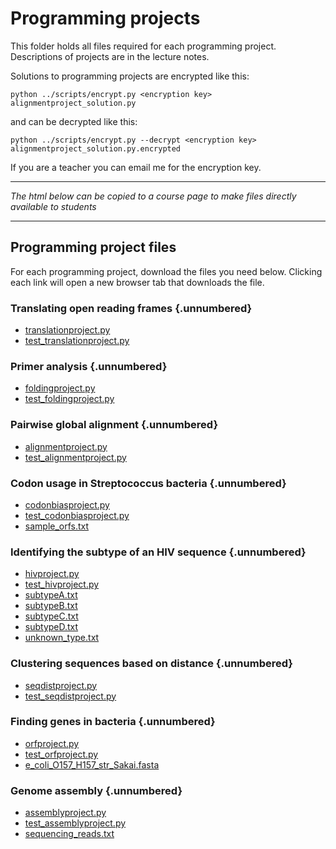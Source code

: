 
# Programming projects

This folder holds all files required for each programming project. Descriptions of projects are in the lecture notes.

Solutions to programming projects are encrypted like this:

    python ../scripts/encrypt.py <encryption key> alignmentproject_solution.py

and can  be decrypted like this:

    python ../scripts/encrypt.py --decrypt <encryption key> alignmentproject_solution.py.encrypted

If you are a teacher you can email me for the encryption key.


---

*The html below can be copied to a course page to make files directly available to students*

---

## Programming project files

For each programming project, download the files you need below. Clicking each link will open a new browser tab that downloads the file.

### Translating open reading frames  {.unnumbered}
- [translationproject.py](https://downgit.github.io/#/home?url=https://github.com/kaspermunch/bioinf-prog-course/blob/master/programming_projects/translationproject/translationproject.py)
- [test_translationproject.py](https://downgit.github.io/#/home?url=https://github.com/kaspermunch/bioinf-prog-course/blob/master/programming_projects/translationproject/test_translationproject.py)
  
### Primer analysis  {.unnumbered}
- [foldingproject.py](https://downgit.github.io/#/home?url=https://github.com/kaspermunch/bioinf-prog-course/blob/master/programming_projects/foldingproject/foldingproject.py)
- [test_foldingproject.py](https://downgit.github.io/#/home?url=https://github.com/kaspermunch/bioinf-prog-course/blob/master/programming_projects/foldingproject/test_foldingproject.py)

### Pairwise global alignment  {.unnumbered}
- [alignmentproject.py](https://downgit.github.io/#/home?url=https://github.com/kaspermunch/bioinf-prog-course/blob/master/programming_projects/alignmentproject/alignmentproject.py)
- [test_alignmentproject.py](https://downgit.github.io/#/home?url=https://github.com/kaspermunch/bioinf-prog-course/blob/master/programming_projects/alignmentproject/test_alignmentproject.py)

### Codon usage in Streptococcus bacteria  {.unnumbered}
- [codonbiasproject.py](https://downgit.github.io/#/home?url=https://github.com/kaspermunch/bioinf-prog-course/blob/master/programming_projects/codonbiasproject/codonbiasproject.py)
- [test_codonbiasproject.py](https://downgit.github.io/#/home?url=https://github.com/kaspermunch/bioinf-prog-course/blob/master/programming_projects/codonbiasproject/test_codonbiasproject.py)
- [sample_orfs.txt](https://downgit.github.io/#/home?url=https://github.com/kaspermunch/bioinf-prog-course/blob/master/programming_projects/codonbiasproject/sample_orfs.txt)

### Identifying the subtype of an HIV sequence  {.unnumbered}
- [hivproject.py](https://downgit.github.io/#/home?url=https://github.com/kaspermunch/bioinf-prog-course/blob/master/programming_projects/hivproject/hivproject.py)
- [test_hivproject.py](https://downgit.github.io/#/home?url=https://github.com/kaspermunch/bioinf-prog-course/blob/master/programming_projects/hivproject/test_hivproject.py)
- [subtypeA.txt](https://downgit.github.io/#/home?url=https://github.com/kaspermunch/bioinf-prog-course/blob/master/programming_projects/hivproject/subtypeA.txt)
- [subtypeB.txt](https://downgit.github.io/#/home?url=https://github.com/kaspermunch/bioinf-prog-course/blob/master/programming_projects/hivproject/subtypeB.txt)
- [subtypeC.txt](https://downgit.github.io/#/home?url=https://github.com/kaspermunch/bioinf-prog-course/blob/master/programming_projects/hivproject/subtypeC.txt)
- [subtypeD.txt](https://downgit.github.io/#/home?url=https://github.com/kaspermunch/bioinf-prog-course/blob/master/programming_projects/hivproject/subtypeD.txt)
- [unknown_type.txt](https://downgit.github.io/#/home?url=https://github.com/kaspermunch/bioinf-prog-course/blob/master/programming_projects/hivproject/unknown_type.txt)

### Clustering sequences based on distance  {.unnumbered}
- [seqdistproject.py](https://downgit.github.io/#/home?url=https://github.com/kaspermunch/bioinf-prog-course/blob/master/programming_projects/seqdistproject/seqdistproject.py)
- [test_seqdistproject.py](https://downgit.github.io/#/home?url=https://github.com/kaspermunch/bioinf-prog-course/blob/master/programming_projects/seqdistproject/test_seqdistproject.py)

### Finding genes in bacteria  {.unnumbered}
- [orfproject.py](https://downgit.github.io/#/home?url=https://github.com/kaspermunch/bioinf-prog-course/blob/master/programming_projects/orfproject/orfproject.py)
- [test_orfproject.py](https://downgit.github.io/#/home?url=https://github.com/kaspermunch/bioinf-prog-course/blob/master/programming_projects/orfproject/est_orfproject.py)
- [e_coli_O157_H157_str_Sakai.fasta](https://downgit.github.io/#/home?url=https://github.com/kaspermunch/bioinf-prog-course/blob/master/programming_projects/translationproject/e_coli_O157_H157_str_Sakai.fasta)

### Genome assembly  {.unnumbered}
- [assemblyproject.py](https://downgit.github.io/#/home?url=https://github.com/kaspermunch/bioinf-prog-course/blob/master/programming_projects/assemblyproject/assemblyproject.py)
- [test_assemblyproject.py](https://downgit.github.io/#/home?url=https://github.com/kaspermunch/bioinf-prog-course/blob/master/programming_projects/assemblyproject/test_assemblyproject.py)
- [sequencing_reads.txt](https://downgit.github.io/#/home?url=https://github.com/kaspermunch/bioinf-prog-course/blob/master/programming_projects/assemblyproject/sequencing_reads.py)
